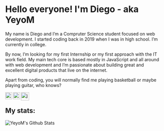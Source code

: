 # Hello everyone! I'm Diego - aka YeyoM
My name is Diego and I’m a Compruter Science student focused on web development. I started coding back in 2019 when I was in high school. I’m currently in college.

By now, I’m looking for my first Internship or my first approach with the IT work field. My main tech core is based mostly in JavaScript and all around with web development and I’m passionate about building great and excellent digital products that live on the internet.

Apart from coding, you will normally find me playing basketball or maybe playing guitar, who knows?

[<img align="left" alt="YeyoM | Twitter" width="22px" src="https://cdn.jsdelivr.net/npm/simple-icons@v3/icons/twitter.svg" />][twitter]
[<img align="left" alt="YeyoM | Twitter" width="22px" src="https://cdn.jsdelivr.net/npm/simple-icons@v3/icons/linkedin.svg" />][linkedin]

<img align="left" alt="javascript" width="26px" src="https://raw.githubusercontent.com/jmnote/z-icons/master/svg/javascript.svg"/>

<br />

## My stats:
<img align="left" alt="YeyoM's Github Stats" src="https://github-readme-stats.vercel.app/api?username=YeyoM&show_icons=true&hide_border=true&theme=tokyonight" />
<br />

[twitter]: https://twitter.com/YeyoMoreno24
[linkedin]: https://www.linkedin.com/in/diego-moreno-05a158219/
[instagram]: https://www.instagram.com/yeyo.moreno/
